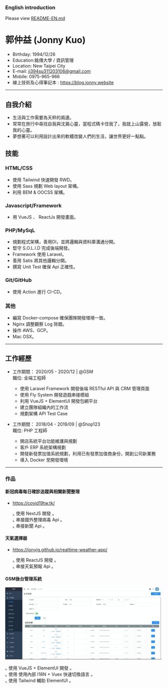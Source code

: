 ### English introduction
Please view [README-EN.md](https://github.com/jonyig/Resume/blob/main/README-EN.md)

# 郭仲益 (Jonny Kuo)

- Birthday: 1994/12/26
- Education:銘傳大學 / 資訊管理
- Location: New Taipei City
- E-mail: ji394su311203106@gmail.com
- Mobile: 0975-965-966
- 線上技術及心得筆記本 : https://blog.jonny.website
<hr>

## 自我介紹
  - 生活與工作需要為天秤的兩邊。
  - 常常在旅行中尋找自我與沈澱心靈，當程式碼卡住我了，我就上山露營，放鬆我的心靈。
  - 夢想著可以利用設計出來的軟體改變人們的生活，讓世界更好一點點。
   

## 技能

### HTML/CSS
* 使用 Tailwind 快速開發 RWD。
* 使用 Sass 規劃 Web layout 架構。
* 利用 BEM & OOCSS 架構。

### Javascript/Framework
* 用 VueJS 、 ReactJs 開發畫面。


### PHP/MySqL
* 規劃程式架構，善用DI，並將邏輯與資料庫溝通分開。
* 堅守 S.O.L.I.D 完成後端開發。
* Framework 使用 Laravel。
* 善用 Satis 將其他邏輯分開。
* 撰寫 Unit Test 確保 Api 正確性。

### Git/GitHub
* 使用 Action 進行 CI-CD。

### 其他
* 編寫 Docker-compose 確保團隊開發環境一致。
* Nginx 調整觀察 Log 除錯。
* 操作 AWS、GCP。
* Mac OSX。

<hr>

## 工作經歷
- 工作期間： 2020/05 - 2020/12 | @GSM <br>
    職位: 全端工程師 <br>
    * 使用 Laravel Framework 開發後端 RESTful API 與 CRM 管理頁面
    * 使用 Fly System 開發遊戲串接模組
    * 利用 VueJS + ElementUI 開發包網平台
    * 建立團隊組織內的工作流
    * 規劃架構 API Test Case

- 工作期間： 2018/04 - 2019/09 | @Shop123 <br>
    職位: PHP 工程師 <br>
    * 開店系統平台功能維護與規劃
    * 客戶 ERP 系統架構規劃
    * 開發新發票加值系統規劃，利用已有發票加值商身份，開創公司新業務
    * 導入 Docker 至開發環境
<hr>

### 作品
 #### 新冠病毒每日確診追蹤與相關新聞整理 
 - https://covid19tw.tk/
 
   ⌞ 使用 NextJS 開發 。<BR>
   ⌞ 串接國外整理病毒 Api 。<BR>
   ⌞ 串接新聞 Api 。<BR>

 #### 天氣選擇器 
 - https://jonyig.github.io/realtime-weather-app/
 
    ⌞ 使用 ReactJS 開發 。<BR>
    ⌞ 串接天氣預報 Api 。<BR>
    
 #### GSM後台管理系統
   <img src="agent.jpeg" width="500" height="230"><BR>
   
   ⌞ 使用 VueJS + ElementUI 開發 。<BR>
   ⌞ 使用 使用內部 I18N + Vuex 快速切換語言 。<BR>
   ⌞ 使用 Tailwind 輔助 ElementUI 。<BR>
 
 
